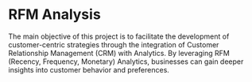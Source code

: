 # RFM Analysis

The main objective of this project is to facilitate the development of customer-centric strategies through the integration of Customer Relationship Management (CRM) with Analytics. By leveraging RFM (Recency, Frequency, Monetary) Analytics, businesses can gain deeper insights into customer behavior and preferences.